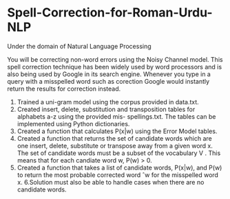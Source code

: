 # Spell-Correction-for-Roman-Urdu-NLP
Under the domain of Natural Language Processing

You will be correcting non-word errors using the Noisy Channel model. This spell correction technique has been widely used by word processors and is also being used by Google in its search engine. Whenever you type in a query with a misspelled word such as corection Google would instantly return the results for correction instead.

1. Trained a uni-gram model using the corpus provided in data.txt.
2. Created insert, delete, substitution and transposition tables for alphabets a-z using the provided mis-
spellings.txt. The tables can be implemented using Python dictionaries.
3. Created a function that calculates P(x|w) using the Error Model tables.
4. Created a function that returns the set of candidate words which are one insert, delete, substitute or
transpose away from a given word x. The set of candidate words must be a subset of the vocabulary V .
This means that for each candiate word w, P(w) > 0.
5. Created a function that takes a list of candidate words, P(x|w), and P(w) to return the most probable
corrected word ˆw for the misspelled word x.
6.Solution must also be able to handle cases when there are no candidate words.
